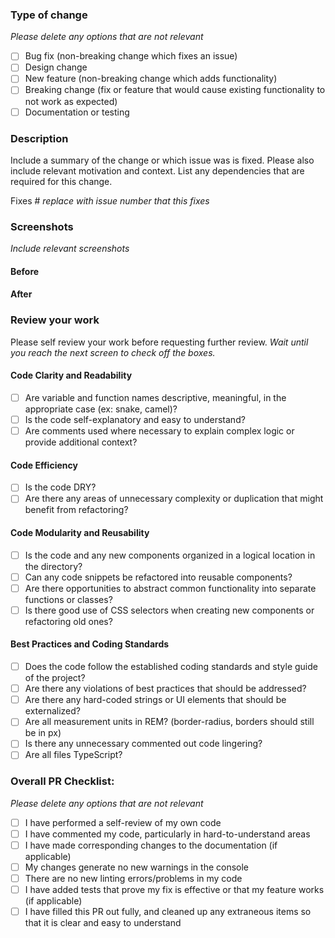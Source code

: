### Type of change

_Please delete any options that are not relevant_

- [ ] Bug fix (non-breaking change which fixes an issue)
- [ ] Design change
- [ ] New feature (non-breaking change which adds functionality)
- [ ] Breaking change (fix or feature that would cause existing functionality to not work as expected)
- [ ] Documentation or testing

### Description

Include a summary of the change or which issue was is fixed. Please also include relevant motivation and context. List any dependencies that are required for this change.

Fixes # _replace with issue number that this fixes_

### Screenshots

_Include relevant screenshots_

#### Before

#### After

### Review your work

Please self review your work before requesting further review. _Wait until you reach the next screen to check off the boxes._

#### Code Clarity and Readability

- [ ] Are variable and function names descriptive, meaningful, in the appropriate case (ex: snake, camel)?
- [ ] Is the code self-explanatory and easy to understand?
- [ ] Are comments used where necessary to explain complex logic or provide additional context?

#### Code Efficiency

- [ ] Is the code DRY?
- [ ] Are there any areas of unnecessary complexity or duplication that might benefit from refactoring?

#### Code Modularity and Reusability

- [ ] Is the code and any new components organized in a logical location in the directory?
- [ ] Can any code snippets be refactored into reusable components?
- [ ] Are there opportunities to abstract common functionality into separate functions or classes?
- [ ] Is there good use of CSS selectors when creating new components or refactoring old ones?

#### Best Practices and Coding Standards

- [ ] Does the code follow the established coding standards and style guide of the project?
- [ ] Are there any violations of best practices that should be addressed?
- [ ] Are there any hard-coded strings or UI elements that should be externalized?
- [ ] Are all measurement units in REM? (border-radius, borders should still be in px)
- [ ] Is there any unnecessary commented out code lingering?
- [ ] Are all files TypeScript?

### Overall PR Checklist:

_Please delete any options that are not relevant_

- [ ] I have performed a self-review of my own code
- [ ] I have commented my code, particularly in hard-to-understand areas
- [ ] I have made corresponding changes to the documentation (if applicable)
- [ ] My changes generate no new warnings in the console
- [ ] There are no new linting errors/problems in my code
- [ ] I have added tests that prove my fix is effective or that my feature works (if applicable)
- [ ] I have filled this PR out fully, and cleaned up any extraneous items so that it is clear and easy to understand